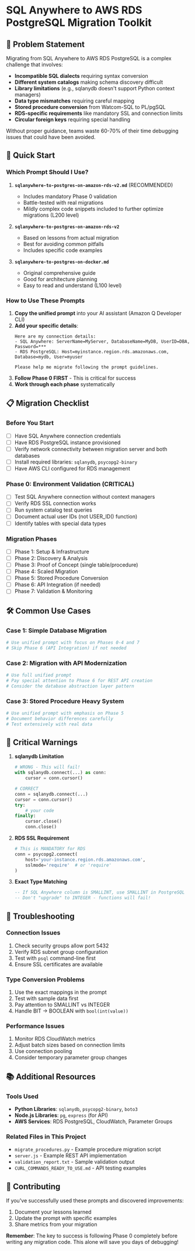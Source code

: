 # SQL Anywhere to AWS RDS PostgreSQL Migration Toolkit

## 🎯 Problem Statement

Migrating from SQL Anywhere to AWS RDS PostgreSQL is a complex challenge that involves:

- **Incompatible SQL dialects** requiring syntax conversion
- **Different system catalogs** making schema discovery difficult  
- **Library limitations** (e.g., sqlanydb doesn't support Python context managers)
- **Data type mismatches** requiring careful mapping
- **Stored procedure conversion** from Watcom-SQL to PL/pgSQL
- **RDS-specific requirements** like mandatory SSL and connection limits
- **Circular foreign keys** requiring special handling

Without proper guidance, teams waste 60-70% of their time debugging issues that could have been avoided.

## 🚀 Quick Start

### Which Prompt Should I Use?

1. **`sqlanywhere-to-postgres-on-amazon-rds-v2.md`** (RECOMMENDED)
   - Includes mandatory Phase 0 validation
   - Battle-tested with real migrations
   - Mildly complex code snippets included to further optimize migrations (L200 level)

2. **`sqlanywhere-to-postgres-on-amazon-rds-v2`**
   - Based on lessons from actual migration
   - Best for avoiding common pitfalls
   - Includes specific code examples

3. **`sqlanywhere-to-postgres-on-docker.md`**
   - Original comprehensive guide
   - Good for architecture planning
   - Easy to read and understand (L100 level)

### How to Use These Prompts

1. **Copy the unified prompt** into your AI assistant (Amazon Q Developer CLI)
2. **Add your specific details**:
   ```
   Here are my connection details:
   - SQL Anywhere: ServerName=MyServer, DatabaseName=MyDB, UserID=DBA, Password=***
   - RDS PostgreSQL: Host=myinstance.region.rds.amazonaws.com, Database=mydb, User=myuser
   
   Please help me migrate following the prompt guidelines.
   ```
3. **Follow Phase 0 FIRST** - This is critical for success
4. **Work through each phase** systematically

## 📋 Migration Checklist

### Before You Start
- [ ] Have SQL Anywhere connection credentials
- [ ] Have RDS PostgreSQL instance provisioned
- [ ] Verify network connectivity between migration server and both databases
- [ ] Install required libraries: `sqlanydb`, `psycopg2-binary`
- [ ] Have AWS CLI configured for RDS management

### Phase 0: Environment Validation (CRITICAL)
- [ ] Test SQL Anywhere connection without context managers
- [ ] Verify RDS SSL connection works
- [ ] Run system catalog test queries
- [ ] Document actual user IDs (not USER_ID() function)
- [ ] Identify tables with special data types

### Migration Phases
- [ ] Phase 1: Setup & Infrastructure
- [ ] Phase 2: Discovery & Analysis  
- [ ] Phase 3: Proof of Concept (single table/procedure)
- [ ] Phase 4: Scaled Migration
- [ ] Phase 5: Stored Procedure Conversion
- [ ] Phase 6: API Integration (if needed)
- [ ] Phase 7: Validation & Monitoring

## 🛠️ Common Use Cases

### Case 1: Simple Database Migration
```bash
# Use unified prompt with focus on Phases 0-4 and 7
# Skip Phase 6 (API Integration) if not needed
```

### Case 2: Migration with API Modernization  
```bash
# Use full unified prompt
# Pay special attention to Phase 6 for REST API creation
# Consider the database abstraction layer pattern
```

### Case 3: Stored Procedure Heavy System
```bash
# Use unified prompt with emphasis on Phase 5
# Document behavior differences carefully
# Test extensively with real data
```

## 🚨 Critical Warnings

1. **sqlanydb Limitation**
   ```python
   # WRONG - This will fail!
   with sqlanydb.connect(...) as conn:
       cursor = conn.cursor()
   
   # CORRECT
   conn = sqlanydb.connect(...)
   cursor = conn.cursor()
   try:
       # your code
   finally:
       cursor.close()
       conn.close()
   ```

2. **RDS SSL Requirement**
   ```python
   # This is MANDATORY for RDS
   conn = psycopg2.connect(
       host='your-instance.region.rds.amazonaws.com',
       sslmode='require'  # or 'require' 
   )
   ```

3. **Exact Type Matching**
   ```sql
   -- If SQL Anywhere column is SMALLINT, use SMALLINT in PostgreSQL
   -- Don't "upgrade" to INTEGER - functions will fail!
   ```

## 🔧 Troubleshooting

### Connection Issues
1. Check security groups allow port 5432
2. Verify RDS subnet group configuration  
3. Test with `psql` command-line first
4. Ensure SSL certificates are available

### Type Conversion Problems
1. Use the exact mappings in the prompt
2. Test with sample data first
3. Pay attention to SMALLINT vs INTEGER
4. Handle BIT → BOOLEAN with `bool(int(value))`

### Performance Issues
1. Monitor RDS CloudWatch metrics
2. Adjust batch sizes based on connection limits
3. Use connection pooling
4. Consider temporary parameter group changes

## 📚 Additional Resources

### Tools Used
- **Python Libraries**: `sqlanydb`, `psycopg2-binary`, `boto3`
- **Node.js Libraries**: `pg`, `express` (for API)
- **AWS Services**: RDS PostgreSQL, CloudWatch, Parameter Groups

### Related Files in This Project
- `migrate_procedures.py` - Example procedure migration script
- `server.js` - Example REST API implementation
- `validation_report.txt` - Sample validation output
- `CURL_COMMANDS_READY_TO_USE.md` - API testing examples

## 🤝 Contributing

If you've successfully used these prompts and discovered improvements:
1. Document your lessons learned
2. Update the prompt with specific examples
3. Share metrics from your migration


**Remember**: The key to success is following Phase 0 completely before writing any migration code. This alone will save you days of debugging!
